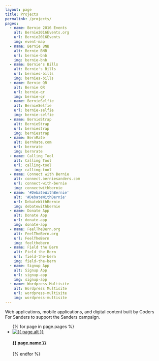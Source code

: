 ```yaml
---
layout: page
title: Projects
permalink: /projects/
pages:
  - name: Bernie 2016 Events
    alt: Bernie2016Events.org
    url: Bernie2016Events
    img: event-map
  - name: Bernie BNB
    alt: Bernie BNB
    url: bernie-bnb
    img: bernie-bnb
  - name: Bernie's Bills
    alt: Bernie's Bills
    url: bernies-bills
    img: bernies-bills
  - name: Bernie QR
    alt: Bernie QR
    url: bernie-qr
    img: bernie-qr
  - name: BernieSelfie
    alt: BernieSelfie
    url: bernie-selfie
    img: bernie-selfie
  - name: BernieStrap
    alt: BernieStrap
    url: berniestrap
    img: berniestrap
  - name: BernRate
    alt: BernRate.com
    url: bernrate
    img: bernrate
  - name: Calling Tool
    alt: Calling Tool
    url: calling-tool
    img: calling-tool
  - name: Connect with Bernie
    alt: connect.berniesanders.com
    url: connect-with-bernie
    img: connectwithbernie
  - name: '#DebateWithBernie'
    alt: '#DebateWithBernie'
    url: DebateWithBernie
    img: debatewithbernie
  - name: Donate App
    alt: Donate App
    url: donate-app
    img: donate-app
  - name: FeelTheBern.org
    alt: FeelTheBern.org
    url: FeelTheBern
    img: feelthebern
  - name: Field the Bern
    alt: Field the Bern
    url: field-the-bern
    img: field-the-bern
  - name: Signup App
    alt: Signup App
    url: signup-app
    img: signup-app
  - name: Wordpress Multisite
    alt: Wordpress Multisite
    url: wordpress-multisite
    img: wordpress-multisite
---
```


<p>
  Web applications, mobile applications, and digital content built by Coders For Sanders to support the Sanders campaign.
</p>
<ul class="projects">
  {% for page in page.pages %}
    <li>
      <a href="/projects/{{ page.url }}">
        <div class="img-wrapper">
          <img src="/img/thumbs/{{ page.img }}.png" alt="{{ page.alt }}" />
        </div>
        <h4>{{ page.name }}</h4>
      </a>
    </li>
  {% endfor %}
</ul>

